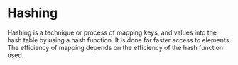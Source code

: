 # Hashing
Hashing is a technique or process of mapping keys, and values into the hash table by using a hash function. It is done for faster access to elements. The efficiency of mapping depends on the efficiency of the hash function used.
